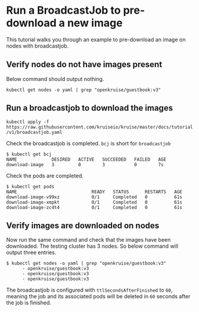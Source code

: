 # Run a BroadcastJob to pre-download a new image

This tutorial walks you through an example to pre-download an image on nodes with broadcastjob.

## Verify nodes do not have images present

Below command should output nothing.

```
kubectl get nodes -o yaml | grep "openkruise/guestbook:v3"
```

## Run a broadcastjob to download the images

`kubectl apply -f https://raw.githubusercontent.com/kruiseio/kruise/master/docs/tutorial/v1/broadcastjob.yaml`

Check the broadcastjob is completed. `bcj` is short for `broadcastjob`

```
$ kubectl get bcj
NAME             DESIRED   ACTIVE   SUCCEEDED   FAILED   AGE
download-image   3         0        3           0        7s
```

Check the pods are completed.

```
$ kubectl get pods
NAME                            READY   STATUS      RESTARTS   AGE
download-image-v99xz            0/1     Completed   0          61s
download-image-xmpkt            0/1     Completed   0          61s
download-image-zc4t4            0/1     Completed   0          61s
```

## Verify images are downloaded on nodes

Now run the same command and check that the images have been downloaded. The testing cluster has 3 nodes. So below command
will output three entries.

```
$ kubectl get nodes -o yaml | grep "openkruise/guestbook:v3"
      - openkruise/guestbook:v3
      - openkruise/guestbook:v3
      - openkruise/guestbook:v3
```

The broadcastjob is configured with `ttlSecondsAfterFinished` to `60`, meaning the job and its associated pods will be deleted
in `60` seconds after the job is finished.
